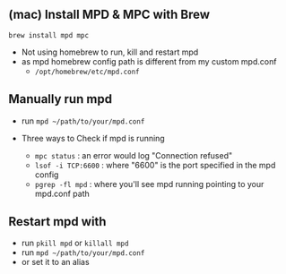 ## (mac) Install MPD & MPC with Brew

`brew install mpd mpc`

- Not using homebrew to run, kill and restart mpd
- as mpd homebrew config path is different from my custom mpd.conf
    - `/opt/homebrew/etc/mpd.conf`

## Manually run mpd
- run `mpd ~/path/to/your/mpd.conf`

- Three ways to Check if mpd is running
    - `mpc status` : an error would log "Connection refused"
    - `lsof -i TCP:6600` : where "6600" is the port specified in the mpd config
    - `pgrep -fl mpd` : where you'll see mpd running pointing to your mpd.conf path

## Restart mpd with
- run `pkill mpd` or `killall mpd`
- run `mpd ~/path/to/your/mpd.conf`
- or set it to an alias
